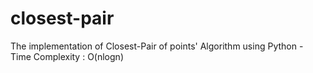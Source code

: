 # closest-pair
The implementation of Closest-Pair of points' Algorithm using Python - Time Complexity : O(nlogn)
